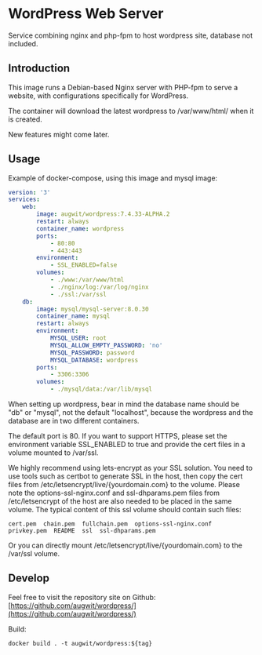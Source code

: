 # WordPress Web Server
Service combining nginx and php-fpm to host wordpress site, database not included.

## Introduction
This image runs a Debian-based Nginx server with PHP-fpm to serve a website, with configurations specifically for WordPress.

The container will download the latest wordpress to /var/www/html/ when it is created.

New features might come later. 

## Usage
Example of docker-compose, using this image and mysql image:
```yml
version: '3'
services:
    web:
        image: augwit/wordpress:7.4.33-ALPHA.2
        restart: always
        container_name: wordpress
        ports:
            - 80:80
            - 443:443
        environment:
            - SSL_ENABLED=false
        volumes:
            - ./www:/var/www/html
            - ./nginx/log:/var/log/nginx
            - ./ssl:/var/ssl
    db:
        image: mysql/mysql-server:8.0.30
        container_name: mysql
        restart: always
        environment:
            MYSQL_USER: root
            MYSQL_ALLOW_EMPTY_PASSWORD: 'no'
            MYSQL_PASSWORD: password
            MYSQL_DATABASE: wordpress
        ports:
            - 3306:3306
        volumes:
            - ./mysql/data:/var/lib/mysql
```

When setting up wordpress, bear in mind the database name should be "db" or "mysql", not the default "localhost", because the wordpress and the database are in two different containers.

The default port is 80. If you want to support HTTPS, please set the environment variable SSL_ENABLED to true and provide the cert files in a volume mounted to /var/ssl.

We highly recommend using lets-encrypt as your SSL solution. You need to use tools such as certbot to generate SSL in the host, then copy the cert files from /etc/letsencrypt/live/{yourdomain.com} to the volume. Please note the options-ssl-nginx.conf and ssl-dhparams.pem files from /etc/letsencrypt of the host are also needed to be placed in the same volume. The typical content of this ssl volume should contain such files:
```shell
cert.pem  chain.pem  fullchain.pem  options-ssl-nginx.conf  privkey.pem  README  ssl  ssl-dhparams.pem
```
Or you can directly mount /etc/letsencrypt/live/{yourdomain.com} to the /var/ssl volume.


## Develop
Feel free to visit the repository site on Github: [https://github.com/augwit/wordpress/](https://github.com/augwit/wordpress/)

Build:
```
docker build . -t augwit/wordpress:${tag}
```

